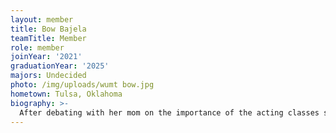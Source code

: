 ```yaml
---
layout: member
title: Bow Bajela
teamTitle: Member
role: member
joinYear: '2021'
graduationYear: '2025'
majors: Undecided
photo: /img/uploads/wumt bow.jpg
hometown: Tulsa, Oklahoma
biography: >-
  After debating with her mom on the importance of the acting classes she insisted on taking in high school, Bow found Mock Trial to be the perfect performative outlet for her as well as a fun way to learn about the law. Bow also prefers to be elusive about her future plans because she believes that real movers move in silence.
---
```

